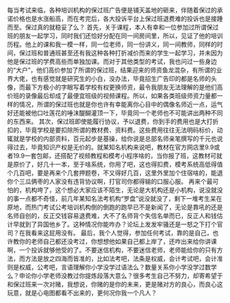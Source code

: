 每当考试来临，各种培训机构的保过班广告便是铺天盖地的砸来，伴随着保过的承诺价格也是水涨船高，而在考完后，各大投诉平台上保过班退费难的投诉也是接踵而至。保过真的就稳妥了么？
首先，关于课程，本人有幸和一位参加过所谓保过班的朋友一起学习，同时我们还恰好分配在同一间房间里，所以，见证了他的培训历程。他上的课和我一模一样，同一位老师，同一份讲义，同一间教师，同样的时间，保过班和普通班甚至还有我这种各种打折减价而来的学生一起学习，并未因为他是保过班的学费高些而单独加课。而对于其他类型的考试，我也问过一些身边的“大户”，他们高价参加了所谓的保过班，结果迎来的师资鱼龙混杂，有所谓的业界大佬，也有感觉就是研究生的小白，没办法，毕竟招生广告印的都是名师的头像，而最下方极小的字眼写着学校有权更换师资，最令我朋友无法理解的是他们高价班的录像最后却成了最便宜班级的视频课程。所以，如果各类班级师资力量都一样的情况，所谓的保过班也就是你也许有幸能离你心目中的偶像名师近一点，运气好还能被他口吐莲花的唾沫醍醐灌顶一下，毕竟同一个老师也不可能讲出两种不同的东西来。
其次，保过班即使能履行协议，予以退费，你到手的费用也是大打折扣的，毕竟学校是要扣除所谓的教材费、资料费。这些费用往往无法明码标价，动辄就是学校的内部资料，百元起步是基操，给你说是总部名师亲笔撰写的千元也说得过去，毕竟知识产权是无价的。就某知名机构来说吧，教材在官方网店里9.9或者19.9一套包邮，还搭配了视频教程和模考小程序啥的，当你报了班，这教材可就是原价了，好几十一本，至于啥系统，你用了吧，这也得扣费，模考系统高低得值个几百吧，要是再来个几套押题卷，不又得好几百，这里外里加个住宿啥的，能退你个三瓜俩枣的人家没有违背协议啊，打官司你都得输的口服心服。
再来个最可怕的，机构垮了，这个想必大家应该不陌生，无论是大机构还是小机构，说没就没的事一点都不奇怪，前几年某知名法考机构“罗盘”说没就没了，剩下一堆考生呆在原地，而热门考试公考培训机构倒的倒跑的跑早已不是新闻了，无论是靠吼的还是名师自创的，反正交钱容易退费难，大不了名师背个失信名单而已，反正人和钱估计早就到了异国他乡了。这种情况你能咋办？论坛上发发牢骚还是一怒之下打个官司？在我看来这屁用没有。
最后，我个人觉得，参加任何考试，靠的是自己，也许教你的老师自己都还没考过，你想想他如果自己都上岸了，还咋出来给你讲课啊，一个投诉就够他受的了。不要迷信机构，不要迷信老师，老师能给你的只有方法，而方法是放之四海而皆准的，比如法考吧，法条是权威，会计考试吧，会计准则是权威，公考吧，言语理解你小学没学过语法么？数量关系你小学没学过数学么？申论你小学老师没教过你提炼段落大意么？很多考生自己不努力，却寄希望于和保过班来一次对赌，我想说，你赌的是你的未来，更是赌对方的良心，而良心这玩意，就是心电图都看不出来的，更何况你我一个凡人？
